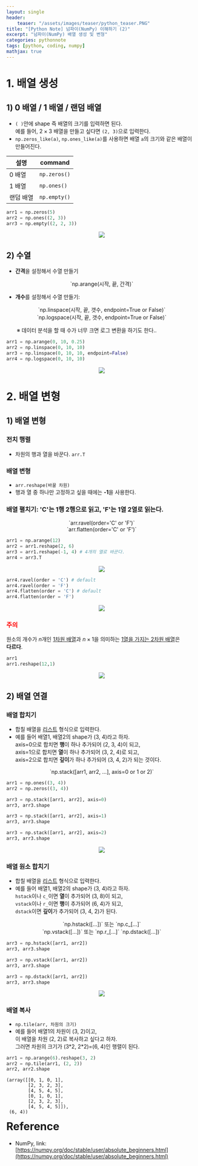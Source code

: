 ```yaml
---
layout: single
header:
    teaser: "/assets/images/teaser/python_teaser.PNG"
title: "[Python Note] 넘파이(NumPy) 이해하기 (2)"
excerpt: "넘파이(NumPy) 배열 생성 및 변형"
categories: pythonnote
tags: [python, coding, numpy]
mathjax: true
---
```


# 1. 배열 생성
## 1) 0 배열 / 1 배열 / 랜덤 배열
* `( )`안에 shape 즉 배열의 크기를 입력하면 된다. <br>
예를 들어, $2\times 3$ 배열을 만들고 싶다면 `(2, 3)`으로 입력한다.
* `np.zeros_like(a)`, `np.ones_like(a)`를 사용하면 배열 `a`의 크기와 같은 배열이 만들어진다. 

|설명|command|
|----|-------|
|0 배열| `np.zeros()`|
|1 배열| `np.ones()` |
|랜덤 배열| `np.empty()`|

```python
arr1 = np.zeros(5)
arr2 = np.ones((2, 3))
arr3 = np.empty((2, 2, 3))
``` 

<p style="text-align:center;">
    <img src="/assets/images/numpy/array3.PNG">
</p>


## 2) 수열
* **간격**을 설정해서 수열 만들기

<p align="center" markdown="1">
`np.arange(시작, 끝, 간격)` 
</p>

* **개수**를 설정해서 수열 만들기:
<p align="center" markdown="1">
 `np.linspace(시작, 끝, 갯수, endpoint=True or False)` <br>
 `np.logspace(시작, 끝, 갯수, endpoint=True or False)`
</p>
&nbsp;&nbsp;&nbsp;&nbsp;&nbsp;&nbsp;
※ 데이터 분석을 할 때 수가 너무 크면 로그 변환을 하기도 한다..

```python
arr1 = np.arange(0, 10, 0.25)
arr2 = np.linspace(0, 10, 10)
arr3 = np.linspace(0, 10, 10, endpoint=False)
arr4 = np.logspace(0, 10, 10)
```

<p style="text-align:center;">
    <img src="/assets/images/numpy/array4.PNG">
</p>

# 2. 배열 변형
## 1) 배열 변형
### 전치 행렬
* 차원의 행과 열을 바꾼다. `arr.T`

### 배열 변형
* `arr.reshape(바꿀 차원)`
* 행과 열 중 하나만 고정하고 싶을 때에는 **-1**을 사용한다.

### 배열 펼치기: 'C'는 1행 2행으로 읽고, 'F'는 1열 2열로 읽는다.
<p align="center" markdown="1">
`arr.ravel(order='C' or 'F')` <br> 
`arr.flatten(order='C' or 'F')`
</p>

 ```python
arr1 = np.arange(12)
arr2 = arr1.reshape(2, 6)
arr3 = arr1.reshape(-1, 4) # 4개의 열로 바꾼다.
arr4 = arr3.T
 ```
 
<p style="text-align:center;">
    <img src="/assets/images/numpy/array5.PNG">
</p>

```python
arr4.ravel(order = 'C') # default
arr4.ravel(order = 'F')
arr4.flatten(order = 'C') # default
arr4.flatten(order = 'F')
```

<p style="text-align:center;">
    <img src="/assets/images/numpy/array6.PNG">
</p>

### <font color='red'>주의</font>
원소의 개수가 $n$개인 <u>1차원 배열</u>과 $n\times 1$을 의미하는 <u>1열을 가지는 2차원 배열</u>은<br>
**다르다**. 

```python
arr1
arr1.reshape(12,1)
```

<p style="text-align:center;">
    <img src="/assets/images/numpy/array7.PNG">
</p>

## 2) 배열 연결
### 배열 합치기 
* 합칠 배열을 <u>리스트</u> 형식으로 입력한다.
* 예를 들어 배열1, 배열2의 shape가 (3, 4)라고 하자.<br>
axis=0으로 합치면 **행**이 하나 추가되어 (2, 3, 4)이 되고,<br>
axis=1으로 합치면 **열**이 하나 추가되어 (3, 2, 4)로 되고,<br>
axis=2으로 합치면 **깊이**가 하나 추가되어 (3, 4, 2)가 되는 것이다.
<p align="center" markdown="1">
`np.stack([arr1, arr2, ...], axis=0 or 1 or 2)` 
</p>

```python
arr1 = np.ones((3, 4))
arr2 = np.zeros((3, 4))

arr3 = np.stack([arr1, arr2], axis=0)
arr3, arr3.shape

arr3 = np.stack([arr1, arr2], axis=1)
arr3, arr3.shape

arr3 = np.stack([arr1, arr2], axis=2)
arr3, arr3.shape
```

<p style="text-align:center;">
    <img src="/assets/images/numpy/array8.PNG">
</p>

### 배열 원소 합치기
* 합칠 배열을 <u>리스트</u> 형식으로 입력한다.
* 예를 들어 배열1, 배열2의 shape가 (3, 4)라고 하자. <br>
`hstack`이나 `c_`이면 **열**이 추가되어 (3, 8)이 되고, <br>
`vstack`이나 `r_`이면 **행**이 추가되어 (6, 4)가 되고, <br>
`dstack`이면 **깊이**가 추가되어 (3, 4, 2)가 된다.

<p align="center" markdown="1">
`np.hstack([...])` 또는 `np.c_[...]`<br>
`np.vstack([...])` 또는 `np.r_[...]`
`np.dstack([...])`
</p>

```python
arr3 = np.hstack([arr1, arr2])
arr3, arr3.shape

arr3 = np.vstack([arr1, arr2])
arr3, arr3.shape

arr3 = np.dstack([arr1, arr2])
arr3, arr3.shape
```

<p style="text-align:center;">
    <img src="/assets/images/numpy/array9.PNG">
</p>

### 배열 복사 
* `np.tile(arr, 차원의 크기)`
* 예를 들어 배열1의 차원이 (3, 2)이고,<br>
이 배열을 차원 (2, 2)로 복사하고 싶다고 하자.<br>
그러면 차원의 크기가 (3\*2, 2\*2)=(6, 4)인 행렬이 된다.

```python
arr1 = np.arange(6).reshape(3, 2)
arr2 = np.tile(arr1, (2, 2))
arr2, arr2.shape
```
```
(array([[0, 1, 0, 1],
        [2, 3, 2, 3],
        [4, 5, 4, 5],
        [0, 1, 0, 1],
        [2, 3, 2, 3],
        [4, 5, 4, 5]]),
 (6, 4))
```

<div class="notice" markdown="1">
<h1 style='margin-top:0em'>Reference</h1>

* NumPy, link: [https://numpy.org/doc/stable/user/absolute_beginners.html](https://numpy.org/doc/stable/user/absolute_beginners.html)
</div>
